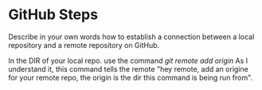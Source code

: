 # GitHub Steps

Describe in your own words how to establish a connection between a local repository and a remote repository on GitHub.

In the DIR of your local repo. use the command *git remote add origin* 
As I understand it, this command tells the remote "hey remote, add an origine for your remote repo, the origin is the dir this command is being run from".
